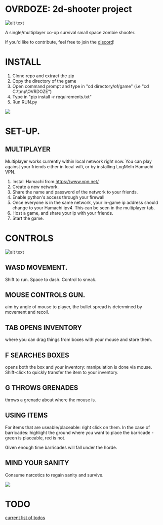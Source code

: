 # OVRDOZE: 2d-shooter project

![alt text](https://github.com/dille12/2dshooter/blob/main/texture/coverArt.png "OVRDOZE")

A single/multiplayer co-op survival small space zombie shooter.

If you'd like to contribute, feel free to join the [discord](https://discord.gg/vG5vrAgxx5)!

# INSTALL

1. Clone repo and extract the zip
2. Copy the directory of the game
3. Open command prompt and type in "cd directory/of/game" (i.e "cd C:\tmp\OVRDOZE")
4. Type in "pip install -r requirements.txt"
5. Run RUN.py

![](https://github.com/dille12/OVRDOZE/blob/frontpage/texture/output2.gif)

# SET-UP.
## MULTIPLAYER
Multiplayer works currently within local network right now. You can play against your friends either in local wifi, or by installing LogMeIn Hamachi VPN.

1. Install Hamachi from https://www.vpn.net/
2. Create a new network.
3. Share the name and password of the network to your friends.
4. Enable python's access through your firewall
5. Once everyone is in the same network, your in-game ip address should change to your Hamachi ipv4. This can be seen in the multiplayer tab.
6. Host a game, and share your ip with your friends.
7. Start the game.

# CONTROLS

![alt text](https://github.com/dille12/2dshooter/blob/main/texture/image.png "splash")


## WASD MOVEMENT.
Shift to run. Space to dash. Control to sneak.

## MOUSE CONTROLS GUN.
aim by angle of mouse to player,
the bullet spread is determined by movement and recoil.

## TAB OPENS INVENTORY
where you can drag things from boxes with your mouse and store them.

## F SEARCHES BOXES
opens both the box and your inventory: manipulation is done via mouse. Shift-click to quickly transfer the item to your inventory.

## G THROWS GRENADES
throws a grenade about where the mouse is.

## USING ITEMS

For items that are useable/placeable: right click on them.
In the case of barricades: highlight the ground where you want to place the barricade - green is placeable, red is not.

Given enough time barricades will fall under the horde.

## MIND YOUR SANITY
Consume narcotics to regain sanity and survive.

![](https://github.com/dille12/OVRDOZE/blob/frontpage/texture/output.gif)

# TODO
[current list of todos](/todos.md)
